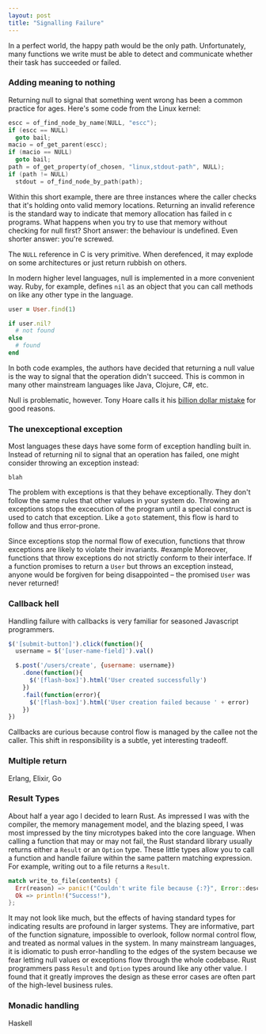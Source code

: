 ```yaml
---
layout: post
title: "Signalling Failure"
---
```


In a perfect world, the happy path would be the only path. Unfortunately,
many functions we write must be able to detect and communicate whether their task
has succeeded or failed.

### Adding meaning to nothing

Returning null to signal that something went wrong has been a common practice for ages.
Here's some code from the Linux kernel:

```c
escc = of_find_node_by_name(NULL, "escc");
if (escc == NULL)
  goto bail;
macio = of_get_parent(escc);
if (macio == NULL)
  goto bail;
path = of_get_property(of_chosen, "linux,stdout-path", NULL);
if (path != NULL)
  stdout = of_find_node_by_path(path);
```

Within this short example, there are three instances where the caller checks that it's holding onto valid memory locations.
Returning an invalid reference is the standard way to indicate that memory allocation has failed in c programs.
What happens when you try to use that memory without checking for null first?
Short answer: the behaviour is undefined. Even shorter answer: you're screwed.

The `NULL` reference in C is very primitive. When derefenced,
it may explode on some architectures or just return rubbish on others.

In modern higher level languages, null is implemented in a more convenient way. Ruby, for example,
defines `nil` as an object that you can call methods on like any other type in the language.

```ruby
user = User.find(1)

if user.nil?
  # not found
else
  # found
end
```

In both code examples, the authors have decided that returning a null value is
the way to signal that the operation didn't succeed.
This is common in many other mainstream languages like Java, Clojure, C#, etc.

Null is problematic, however. Tony Hoare calls it his [billion dollar mistake](http://www.infoq.com/presentations/Null-References-The-Billion-Dollar-Mistake-Tony-Hoare)
for good reasons.

### The unexceptional exception

Most languages these days have some form of exception handling built in. Instead of returning nil to signal that an operation has failed,
one might consider throwing an exception instead:

```
blah
```

The problem with exceptions is that they behave exceptionally. They don't follow the same rules that other values in your
system do. Throwing an exceptions stops the excecution of the program until a special construct is used to catch that exception.
Like a `goto` statement, this flow is hard to follow and thus error-prone.

Since exceptions stop the normal flow of execution, functions that throw exceptions are likely to violate their invariants. #example
Moreover, functions that throw exceptions do not strictly conform to their interface.
If a function promises to return a `User` but throws an exception instead, anyone would be forgiven
for being disappointed – the promised `User` was never returned!

### Callback hell

Handling failure with callbacks is very familiar for seasoned Javascript programmers.

```javascript
$('[submit-button]').click(function(){
  username = $('[user-name-field]').val()

  $.post('/users/create', {username: username})
    .done(function(){
      $('[flash-box]').html('User created successfully')
    })
    .fail(function(error){
      $('[flash-box]').html('User creation failed because ' + error)
    })
})
```

Callbacks are curious because control flow is managed by the callee not the caller.
This shift in responsibility is a subtle, yet interesting tradeoff.

### Multiple return

Erlang, Elixir, Go


### Result Types

About half a year ago I decided to learn Rust. As impressed I was with the compiler, the memory
management model, and the blazing speed, I was most impressed by the tiny microtypes baked into the core language.
When calling a function that may or may not fail, the Rust standard library usually returns either a `Result` or an `Option` type.
These little types allow you to call a function and handle failure within the same pattern matching expression.
For example, writing out to a file returns a `Result`.

```rust
match write_to_file(contents) {
  Err(reason) => panic!("Couldn't write file because {:?}", Error::description(&reason)),
  Ok => println!("Success!"),
};
```

It may not look like much, but the effects of having standard types for indicating results are profound in larger systems.
They are informative, part of the function signature, impossible to overlook,
follow normal control flow, and treated as normal values in the system.
In many mainstream languages, it is idiomatic to push error-handling to the edges of the system
because we fear letting null values or exceptions flow through the whole codebase.
Rust programmers pass `Result` and `Option` types around like any other value. I found that it greatly improves
the design as these error cases are often part of the high-level business rules.

### Monadic handling

Haskell

